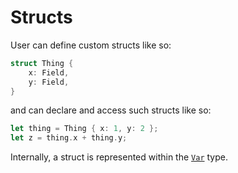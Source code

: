 # Structs

User can define custom structs like so:

```rust
struct Thing {
    x: Field,
    y: Field,
}
```

and can declare and access such structs like so:

```rust
let thing = Thing { x: 1, y: 2 };
let z = thing.x + thing.y;
```

Internally, a struct is represented within the [`Var`](https://mimoo.github.io/noname/rustdoc/var/struct.Var.html) type.
